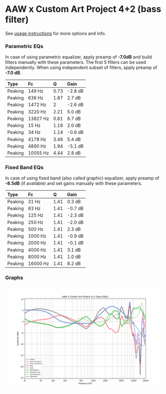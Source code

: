# AAW x Custom Art Project 4+2 (bass filter)
See [usage instructions](https://github.com/jaakkopasanen/AutoEq#usage) for more options and info.

### Parametric EQs
In case of using parametric equalizer, apply preamp of **-7.0dB** and build filters manually
with these parameters. The first 5 filters can be used independently.
When using independent subset of filters, apply preamp of **-7.0 dB**.

| Type    | Fc       |    Q | Gain    |
|:--------|:---------|:-----|:--------|
| Peaking | 149 Hz   | 0.73 | -2.8 dB |
| Peaking | 636 Hz   | 1.87 | 2.7 dB  |
| Peaking | 1472 Hz  | 2    | -2.6 dB |
| Peaking | 3220 Hz  | 2.21 | 5.0 dB  |
| Peaking | 13827 Hz | 0.81 | 6.7 dB  |
| Peaking | 15 Hz    | 1.18 | 2.0 dB  |
| Peaking | 34 Hz    | 1.14 | -0.6 dB |
| Peaking | 4178 Hz  | 3.48 | 5.4 dB  |
| Peaking | 4890 Hz  | 1.94 | -5.1 dB |
| Peaking | 10055 Hz | 4.44 | 2.8 dB  |

### Fixed Band EQs
In case of using fixed band (also called graphic) equalizer, apply preamp of **-8.5dB**
(if available) and set gains manually with these parameters.

| Type    | Fc       |    Q | Gain    |
|:--------|:---------|:-----|:--------|
| Peaking | 31 Hz    | 1.41 | 0.3 dB  |
| Peaking | 63 Hz    | 1.41 | -0.7 dB |
| Peaking | 125 Hz   | 1.41 | -2.3 dB |
| Peaking | 250 Hz   | 1.41 | -2.0 dB |
| Peaking | 500 Hz   | 1.41 | 2.3 dB  |
| Peaking | 1000 Hz  | 1.41 | -0.9 dB |
| Peaking | 2000 Hz  | 1.41 | -0.1 dB |
| Peaking | 4000 Hz  | 1.41 | 3.1 dB  |
| Peaking | 8000 Hz  | 1.41 | 1.0 dB  |
| Peaking | 16000 Hz | 1.41 | 8.2 dB  |

### Graphs
![](./AAW%20x%20Custom%20Art%20Project%204+2%20(bass%20filter).png)